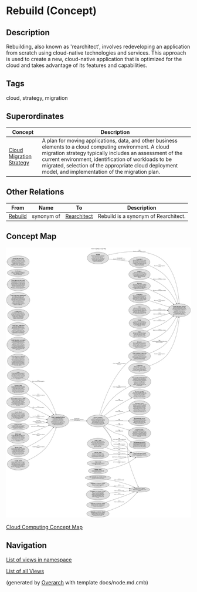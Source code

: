 
# Rebuild (Concept)
## Description
Rebuilding, also known as 'rearchitect', involves redeveloping an application from scratch using cloud-native technologies and
          services. This approach is used to create a new, cloud-native application that is optimized for the
          cloud and takes advantage of its features and capabilities.


## Tags
cloud, strategy, migration
## Superordinates
| Concept | Description |
|---|---|
| [Cloud Migration Strategy](../../software-development/cloud/cloud-migration-strategy.md)| A plan for moving applications, data, and other business elements to a cloud computing environment. A cloud migration strategy typically includes an assessment of the current environment, identification of workloads to be migrated, selection of the appropriate cloud deployment model, and implementation of the migration plan. |
## Other Relations
| From | Name | To | Description |
|---|---|---|---|
| [Rebuild](../../software-development/cloud/rebuild.md) | synonym of | [Rearchitect](../../software-development/cloud/rearchitect.md) | Rebuild is a synonym of Rearchitect. |

## Concept Map
![Cloud Computing Concept Map](../../software-development/cloud/concept-view.png)

[Cloud Computing Concept Map](../../software-development/cloud/concept-view.md)


## Navigation
[List of views in namespace](./views-in-namespace.md)

[List of all Views](../../views.md)


(generated by [Overarch](https://github.com/soulspace-org/overarch) with template docs/node.md.cmb)
